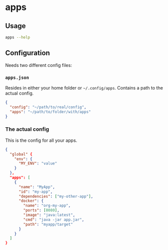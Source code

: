# apps

## Usage

```sh
apps --help
```

## Configuration

Needs two different config files:

### `apps.json`

Resides in either your home folder or `~/.config/apps`. Contains a path to the actual config.

```json
{
  "config": "~/path/to/real/config",
  "apps": "~/path/to/folder/with/apps"
}
```

### The actual config

This is the config for all your apps.

```json
{
  "global" {
    "env": {
      "MY_ENV": "value"
    }
  },
  "apps": [
    {
      "name": "MyApp",
      "id": "my-app",
      "dependencies": ["my-other-app"],
      "docker": {
        "name": "org-my-app",
        "ports": [8080],
        "image": "java:latest",
        "cmd": "java -jar app.jar",
        "path": "myapp/target"
      }
    }
  ]
}
```
